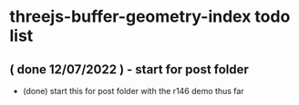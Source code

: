 # threejs-buffer-geometry-index todo list

## ( done 12/07/2022 ) - start for post folder
* (done) start this for post folder with the r146 demo thus far
